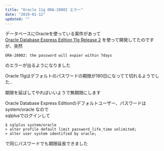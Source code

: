 ```yaml
---
title: "Oracle 11g ORA-28002 エラー"
date: "2019-01-12"
updated: ""
---
```


データベースにOracleを使っている案件があって  
[Oracle Database Express Edition 11g Release 2](https://www.oracle.com/technetwork/jp/database/database-technologies/express-edition/overview/index.html)
を使って開発してたのですが、突然

```
ORA-28002: the password will expier within 7days 
```

のエラーが出るようになりました

Oracle 11gはデフォルトのパスワードの期限が180日になってて切れるようでした..

期限を延ばしてやればいいようで無期限にします

Oracle Database Express Editionのデフォルトユーザー、パスワードは system/oracle なので  
sqlplusでログインして  

```
$ sqlplus system/oracle
> alter profile default limit password_life_time unlimited;
> alter user system identified by oracle; 
```

で同じパスワードでも期限延長できました   

